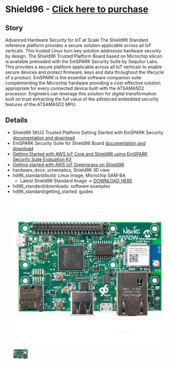 **Shield96** - [Click here to purchase](https://www.arrow.com/en/research-and-events/articles/the-shield96-development-boards)
====================================================

**Story**
------------------------
Advanced Hardware Security for IoT at Scale
The Shield96 Standard reference platform provides a secure solution applicable across all IoT verticals. This trusted Linux turn-key solution addresses hardware security by design.
The Shield96 Trusted Platform Board based on Microchip silicon is available preloaded with the EmSPARK Security Suite by Sequitur Labs. This provides a secure platform applicable across all IoT verticals to enable secure devices and protect firmware, keys and data throughout the lifecycle of a product. EmSPARK is the essential software companion suite complementing the Microchip hardware providing a cost-effective solution appropriate for every connected device built with the ATSAMA5D2 processor. Engineers can leverage this solution for digital transformation built on trust extracting the full value of the advanced embedded security features of the ATSAMA5D2 MPU.

**Details**
------------------------
- Shield96 SKU2 Trusted Platform Getting Started with EmSPARK Security [documentation and download](https://github.com/ArrowElectronics/hd96/blob/master/hd96_trusted_platform/EmSPARKSecuritySuite_ForHelmsDeep96_OnePagerFlyer_FINAL_12122019.pdf)
- EmSPARK Security Suite for Shield96 Board [documentation and download](https://github.com/ArrowElectronics/hd96/blob/master/hd96_trusted_platform/EmSPARKSecuritySuite_ForHelmsDeep96_OnePagerFlyer_FINAL_12122019.pdf) 
- [Getting Started with AWS IoT Core and Shield96 using EmSPARK Security Suite Evaluation Kit](https://github.com/ArrowElectronics/hd96/wiki/Onboarding-to-Aws-IoT-Core-with-Shield96)
- [Getting started with AWS IoT Greengrass on Shield96](https://github.com/ArrowElectronics/hd96/wiki/Using-AWS-IoT-Greengrass-with-Shield96)
- hardware_docs: schematics, Shield96 3D view
- hd96_standard/build: Linux image, Microchip SAM-BA
  - Latest Shield96 Standard Image -> [DOWNLOAD HERE](https://www.arrow.com/-/media/16ac745adb794a398a9d927ab7988bd8.ashx?h=16&thn=1&w=16)
- hd96_standard/downloads: software examples
- hd96_standard/getting_started: guides
![Shield96](hardware_docs/pics/Untitled-2.jpg)<img src="hardware_docs/pics/Untitled-2.jpg" height="48" width="48">
